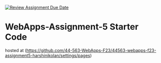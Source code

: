 [![Review Assignment Due Date](https://classroom.github.com/assets/deadline-readme-button-24ddc0f5d75046c5622901739e7c5dd533143b0c8e959d652212380cedb1ea36.svg)](https://classroom.github.com/a/7kKA03Up)
# WebApps-Assignment-5 Starter Code
hosted at (https://github.com/44-563-WebApps-F23/44563-webapps-f23-assignment5-harshinikolan/settings/pages)
